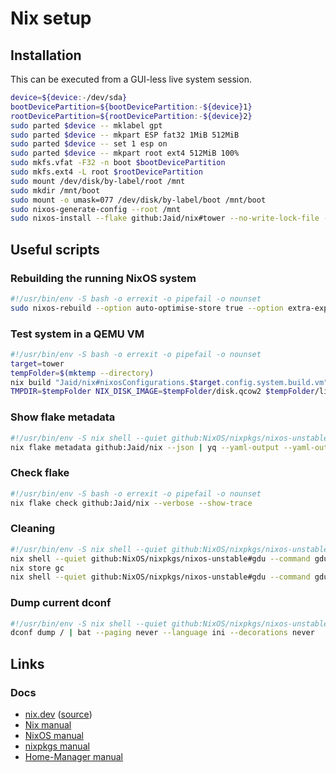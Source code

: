 # Nix setup

## Installation

This can be executed from a GUI-less live system session.

```bash
device=${device:-/dev/sda}
bootDevicePartition=${bootDevicePartition:-${device}1}
rootDevicePartition=${rootDevicePartition:-${device}2}
sudo parted $device -- mklabel gpt
sudo parted $device -- mkpart ESP fat32 1MiB 512MiB
sudo parted $device -- set 1 esp on
sudo parted $device -- mkpart root ext4 512MiB 100%
sudo mkfs.vfat -F32 -n boot $bootDevicePartition
sudo mkfs.ext4 -L root $rootDevicePartition
sudo mount /dev/disk/by-label/root /mnt
sudo mkdir /mnt/boot
sudo mount -o umask=077 /dev/disk/by-label/boot /mnt/boot
sudo nixos-generate-config --root /mnt
sudo nixos-install --flake github:Jaid/nix#tower --no-write-lock-file --impure
```

## Useful scripts

### Rebuilding the running NixOS system

```bash 
#!/usr/bin/env -S bash -o errexit -o pipefail -o nounset
sudo nixos-rebuild --option auto-optimise-store true --option extra-experimental-features flakes --option extra-experimental-features nix-command --option accept-flake-config true switch --flake "github:Jaid/nix#$(hostname)"
```

### Test system in a QEMU VM

```bash
#!/usr/bin/env -S bash -o errexit -o pipefail -o nounset
target=tower
tempFolder=$(mktemp --directory)
nix build "Jaid/nix#nixosConfigurations.$target.config.system.build.vm" --option auto-optimise-store true --option accept-flake-config true --out-link "$tempFolder/link"
TMPDIR=$tempFolder NIX_DISK_IMAGE=$tempFolder/disk.qcow2 $tempFolder/link/bin/run-$target-vm -m 4G
```

### Show flake metadata

```bash
#!/usr/bin/env -S nix shell --quiet github:NixOS/nixpkgs/nixos-unstable#yq github:NixOS/nixpkgs/nixos-unstable#bat --command bash -o errexit -o pipefail -o nounset
nix flake metadata github:Jaid/nix --json | yq --yaml-output --yaml-output-grammar-version 1.2 | bat --language yaml --pager '' --plain --force-colorization
```

### Check flake

```bash 
#!/usr/bin/env -S bash -o errexit -o pipefail -o nounset
nix flake check github:Jaid/nix --verbose --show-trace
```

### Cleaning

```bash
#!/usr/bin/env -S nix shell --quiet github:NixOS/nixpkgs/nixos-unstable#gdu --command bash -o errexit -o pipefail -o nounset
nix shell --quiet github:NixOS/nixpkgs/nixos-unstable#gdu --command gdu --non-interactive --summarize --si /nix/store
nix store gc
nix shell --quiet github:NixOS/nixpkgs/nixos-unstable#gdu --command gdu --non-interactive --summarize --si /nix/store
```

### Dump current dconf
```bash
#!/usr/bin/env -S nix shell --quiet github:NixOS/nixpkgs/nixos-unstable#dconf github:NixOS/nixpkgs/nixos-unstable#bat --command bash -o errexit -o pipefail -o nounset
dconf dump / | bat --paging never --language ini --decorations never
```

## Links

### Docs

- [nix.dev](https://nix.dev/reference) ([source](https://github.com/NixOS/nix.dev/tree/master/source))
- [Nix manual](https://nix.dev/manual/nix/rolling)
- [NixOS manual](https://nixos.org/manual/nixos/stable)
- [nixpkgs manual](https://nixos.org/manual/nixpkgs/stable)
- [Home-Manager manual](https://nix-community.github.io/home-manager)
